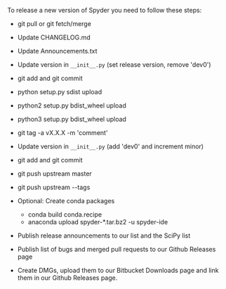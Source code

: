 To release a new version of Spyder you need to follow these steps:

* git pull or git fetch/merge

* Update CHANGELOG.md

* Update Announcements.txt

* Update version in `__init__.py` (set release version, remove 'dev0')

* git add and git commit

* python setup.py sdist upload

* python2 setup.py bdist_wheel upload

* python3 setup.py bdist_wheel upload

* git tag -a vX.X.X -m 'comment'

* Update version in `__init__.py` (add 'dev0' and increment minor)

* git add and git commit

* git push upstream master

* git push upstream --tags

* Optional: Create conda packages
    - conda build conda.recipe
    - anaconda upload spyder-*.tar.bz2 -u spyder-ide

* Publish release announcements to our list and the SciPy list

* Publish list of bugs and merged pull requests to our Github Releases page

* Create DMGs, upload them to our Bitbucket Downloads page and link them
  in our Github Releases page.
